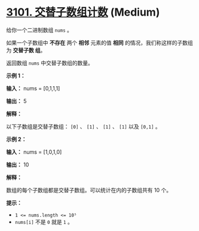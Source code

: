 # [3101. 交替子数组计数][link] (Medium)

[link]: https://leetcode.cn/problems/count-alternating-subarrays/

给你一个二进制数组 `nums` 。

如果一个子数组中 **不存在** 两个 **相邻** 元素的值 **相同** 的情况，我们称这样的子数组为 **交替子数
组**。

返回数组 `nums` 中交替子数组的数量。

**示例 1：**

**输入：** nums = \[0,1,1,1\]

**输出：** 5

**解释：**

以下子数组是交替子数组： `[0]` 、 `[1]` 、 `[1]` 、 `[1]` 以及 `[0,1]` 。

**示例 2：**

**输入：** nums = \[1,0,1,0\]

**输出：** 10

**解释：**

数组的每个子数组都是交替子数组。可以统计在内的子数组共有 10 个。

**提示：**

- `1 <= nums.length <= 10⁵`
- `nums[i]` 不是 `0` 就是 `1` 。

